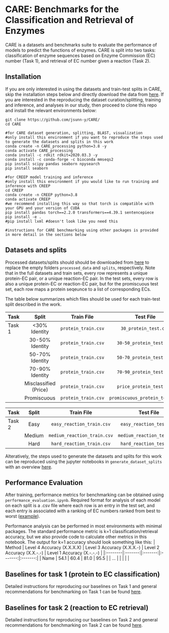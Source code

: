 # CARE:  Benchmarks for the Classification and Retrieval of Enzymes
CARE is a datasets and benchmarks suite to evaluate the performance of models to predict the functions of enzymes. CARE is split into two tasks: classification of enzyme sequences based on Enzyme Commission (EC) number (Task 1), and retrieval of EC number given a reaction (Task 2).

## Installation
If you are only interested in using the datasets and train-test splits in CARE, skip the installation steps below and directly download the data from [here](link). If you are interested in the reproducing the dataset curation/splitting, training and inference, and analyses in our study, then proceed to clone this repo and install the relevant environments below:

```
git clone https://github.com/jsunn-y/CARE/
cd CARE

#for CARE dataset generation, splitting, BLAST, visualization
#only install this environment if you want to reproduce the steps used to generate the datasets and splits in this work
conda create -n CARE_processing python=3.8 -y
conda activate CARE_processing
conda install -c rdkit rdkit=2020.03.3 -y
conda install -c conda-forge -c bioconda mmseqs2
pip install scipy pandas seaborn npysearch
pip install seaborn

#for CREEP model training and inference
#only install this environment if you would like to run training and inference with CREEP
cd CREEP
conda create -n CREEP python=3.8
conda activate CREEP
#we recommend installing this way so that torch is compatible with your GPU and your version of CUDA
pip install pandas torch==2.2.0 transformers==4.39.1 sentencepiece
pip install -e .
#pip install lxml #doesn't look like you need this

#instructions for CARE benchmarking using other packages is provided in more detail in the sections below
```
## Datasets and splits
Processed datasets/splits should should be downloaded from [here](link) to replace the empty folders `processed_data` and `splits`, respectively. Note that in the full datasets and train sets, every row represents a unique protein-EC pair, or a unique reaction-EC pair. In the test sets, every row is also a unique protein-EC or reaction-EC pair, but for the promiscuous test set, each row maps a protein seqeunce to a list of corresponding ECs.

The table below summarizes which files should be used for each train-test split described in the work.

| Task | Split |Train File | Test File |
|:--------|:-------:|:-------:|:-------:|
| Task 1 | <30% Identity | `protein_train.csv` | `30_protein_test.csv` | 
|  | 30-50% Identity | `protein_train.csv` | `30-50_protein_test.csv` |
|  | 50-70% Identity | `protein_train.csv` | `50-70_protein_test.csv` |
|  | 70-90% Identity | `protein_train.csv` | `70-90_protein_test.csv` |
|  | Misclassified (Price) | `protein_train.csv` | `price_protein_test.csv` |
|  | Promiscuous | `protein_train.csv` | `promiscuous_protein_test.csv` |

| Task | Split |Train File | Test File |
|:--------|:-------:|:-------:|:-------:|
| Task 2 |  Easy | `easy_reaction_train.csv` | `easy_reaction_test.csv` |
|  | Medium | `medium_reaction_train.csv` | `medium_reaction_test.csv` |
|  | Hard | `hard_reaction_train.csv` | `hard_reaction_test.csv` |

Alteratively, the steps used to generate the datasets and splits for this work can be reproduced using the jupyter notebooks in `generate_dataset_splits` with an overview [here](generate_datasets_splits).

## Performance Evaluation
After training, performance metrics for benchmarking can be obtained using `performance_evaluation.ipynb`. Required format for analysis of each model on each split is a .csv file where each row is an entry in the test set, and each entry is associated with a ranking of EC numbers ranked from best to worst ([example](link)).

Performance analysis can be performed in most environments with minimal packages. The standard performance metric is k=1 classification/retrieval accuracy, but we also provide code to calculate other metrics in this notebook. The output for k=1 accuracy should look something like this:
| Method | Level 4 Accuracy (X.X.X.X) | Level 3 Accuracy (X.X.X.-) | Level 2 Accuracy (X.X.-.-) | Level 1 Accuracy (X.-.-.-) |
|:--------|:-------:|:-------:|:-------:|:-------:|
| Name |  54.1 | 60.4 | 81.0 | 95.5 |
| ... |   | |  |  |


## Baselines for task 1 (protein to EC classification)
Detailed instructions for reproducing our baselines on Task 1 and general recommendations for benchmarking on Task 1 can be found [here](task1_baselines).

## Baselines for task 2 (reaction to EC retrieval)

Detailed instructions for reproducing our baselines on Task 2 and general recommendations for benchmarking on Task 2 can be found [here](task2_baselines).
